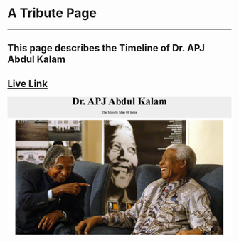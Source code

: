# A Tribute Page
-----------------
This page describes the Timeline of Dr. APJ Abdul Kalam
--------------------------------------------------------
[Live Link](https://ecstatic-murdock-f6e034.netlify.com/)
---------------------------------------------------------
![Kalam With Mandela](kalam_with_mandela.png)

